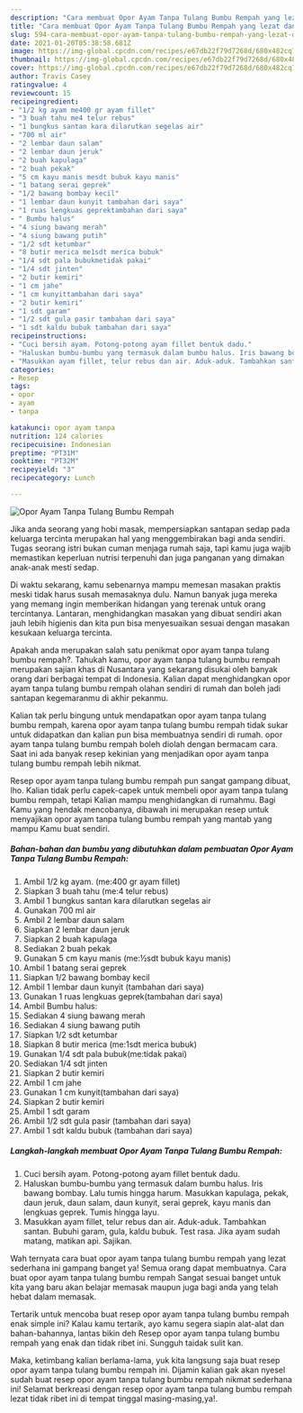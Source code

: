 ```yaml
---
description: "Cara membuat Opor Ayam Tanpa Tulang Bumbu Rempah yang lezat dan Mudah Dibuat"
title: "Cara membuat Opor Ayam Tanpa Tulang Bumbu Rempah yang lezat dan Mudah Dibuat"
slug: 594-cara-membuat-opor-ayam-tanpa-tulang-bumbu-rempah-yang-lezat-dan-mudah-dibuat
date: 2021-01-20T05:38:58.681Z
image: https://img-global.cpcdn.com/recipes/e67db22f79d7268d/680x482cq70/opor-ayam-tanpa-tulang-bumbu-rempah-foto-resep-utama.jpg
thumbnail: https://img-global.cpcdn.com/recipes/e67db22f79d7268d/680x482cq70/opor-ayam-tanpa-tulang-bumbu-rempah-foto-resep-utama.jpg
cover: https://img-global.cpcdn.com/recipes/e67db22f79d7268d/680x482cq70/opor-ayam-tanpa-tulang-bumbu-rempah-foto-resep-utama.jpg
author: Travis Casey
ratingvalue: 4
reviewcount: 15
recipeingredient:
- "1/2 kg ayam me400 gr ayam fillet"
- "3 buah tahu me4 telur rebus"
- "1 bungkus santan kara dilarutkan segelas air"
- "700 ml air"
- "2 lembar daun salam"
- "2 lembar daun jeruk"
- "2 buah kapulaga"
- "2 buah pekak"
- "5 cm kayu manis mesdt bubuk kayu manis"
- "1 batang serai geprek"
- "1/2 bawang bombay kecil"
- "1 lembar daun kunyit tambahan dari saya"
- "1 ruas lengkuas geprektambahan dari saya"
- " Bumbu halus"
- "4 siung bawang merah"
- "4 siung bawang putih"
- "1/2 sdt ketumbar"
- "8 butir merica me1sdt merica bubuk"
- "1/4 sdt pala bubukmetidak pakai"
- "1/4 sdt jinten"
- "2 butir kemiri"
- "1 cm jahe"
- "1 cm kunyittambahan dari saya"
- "2 butir kemiri"
- "1 sdt garam"
- "1/2 sdt gula pasir tambahan dari saya"
- "1 sdt kaldu bubuk tambahan dari saya"
recipeinstructions:
- "Cuci bersih ayam. Potong-potong ayam fillet bentuk dadu."
- "Haluskan bumbu-bumbu yang termasuk dalam bumbu halus. Iris bawang bombay. Lalu tumis hingga harum. Masukkan kapulaga, pekak, daun jeruk, daun salam, daun kunyit, serai geprek, kayu manis dan lengkuas geprek. Tumis hingga layu."
- "Masukkan ayam fillet, telur rebus dan air. Aduk-aduk. Tambahkan santan. Bubuhi garam, gula, kaldu bubuk. Test rasa. Jika ayam sudah matang, matikan api. Sajikan."
categories:
- Resep
tags:
- opor
- ayam
- tanpa

katakunci: opor ayam tanpa 
nutrition: 124 calories
recipecuisine: Indonesian
preptime: "PT31M"
cooktime: "PT32M"
recipeyield: "3"
recipecategory: Lunch

---
```



![Opor Ayam Tanpa Tulang Bumbu Rempah](https://img-global.cpcdn.com/recipes/e67db22f79d7268d/680x482cq70/opor-ayam-tanpa-tulang-bumbu-rempah-foto-resep-utama.jpg)

Jika anda seorang yang hobi masak, mempersiapkan santapan sedap pada keluarga tercinta merupakan hal yang menggembirakan bagi anda sendiri. Tugas seorang istri bukan cuman menjaga rumah saja, tapi kamu juga wajib memastikan keperluan nutrisi terpenuhi dan juga panganan yang dimakan anak-anak mesti sedap.

Di waktu  sekarang, kamu sebenarnya mampu memesan masakan praktis meski tidak harus susah memasaknya dulu. Namun banyak juga mereka yang memang ingin memberikan hidangan yang terenak untuk orang tercintanya. Lantaran, menghidangkan masakan yang dibuat sendiri akan jauh lebih higienis dan kita pun bisa menyesuaikan sesuai dengan masakan kesukaan keluarga tercinta. 



Apakah anda merupakan salah satu penikmat opor ayam tanpa tulang bumbu rempah?. Tahukah kamu, opor ayam tanpa tulang bumbu rempah merupakan sajian khas di Nusantara yang sekarang disukai oleh banyak orang dari berbagai tempat di Indonesia. Kalian dapat menghidangkan opor ayam tanpa tulang bumbu rempah olahan sendiri di rumah dan boleh jadi santapan kegemaranmu di akhir pekanmu.

Kalian tak perlu bingung untuk mendapatkan opor ayam tanpa tulang bumbu rempah, karena opor ayam tanpa tulang bumbu rempah tidak sukar untuk didapatkan dan kalian pun bisa membuatnya sendiri di rumah. opor ayam tanpa tulang bumbu rempah boleh diolah dengan bermacam cara. Saat ini ada banyak resep kekinian yang menjadikan opor ayam tanpa tulang bumbu rempah lebih nikmat.

Resep opor ayam tanpa tulang bumbu rempah pun sangat gampang dibuat, lho. Kalian tidak perlu capek-capek untuk membeli opor ayam tanpa tulang bumbu rempah, tetapi Kalian mampu menghidangkan di rumahmu. Bagi Kamu yang hendak mencobanya, dibawah ini merupakan resep untuk menyajikan opor ayam tanpa tulang bumbu rempah yang mantab yang mampu Kamu buat sendiri.

<!--inarticleads1-->

##### Bahan-bahan dan bumbu yang dibutuhkan dalam pembuatan Opor Ayam Tanpa Tulang Bumbu Rempah:

1. Ambil 1/2 kg ayam. (me:400 gr ayam fillet)
1. Siapkan 3 buah tahu (me:4 telur rebus)
1. Ambil 1 bungkus santan kara dilarutkan segelas air
1. Gunakan 700 ml air
1. Ambil 2 lembar daun salam
1. Siapkan 2 lembar daun jeruk
1. Siapkan 2 buah kapulaga
1. Sediakan 2 buah pekak
1. Gunakan 5 cm kayu manis (me:½sdt bubuk kayu manis)
1. Ambil 1 batang serai geprek
1. Siapkan 1/2 bawang bombay kecil
1. Ambil 1 lembar daun kunyit (tambahan dari saya)
1. Gunakan 1 ruas lengkuas geprek(tambahan dari saya)
1. Ambil  Bumbu halus:
1. Sediakan 4 siung bawang merah
1. Sediakan 4 siung bawang putih
1. Siapkan 1/2 sdt ketumbar
1. Siapkan 8 butir merica (me:1sdt merica bubuk)
1. Gunakan 1/4 sdt pala bubuk(me:tidak pakai)
1. Sediakan 1/4 sdt jinten
1. Siapkan 2 butir kemiri
1. Ambil 1 cm jahe
1. Gunakan 1 cm kunyit(tambahan dari saya)
1. Siapkan 2 butir kemiri
1. Ambil 1 sdt garam
1. Ambil 1/2 sdt gula pasir (tambahan dari saya)
1. Ambil 1 sdt kaldu bubuk (tambahan dari saya)




<!--inarticleads2-->

##### Langkah-langkah membuat Opor Ayam Tanpa Tulang Bumbu Rempah:

1. Cuci bersih ayam. Potong-potong ayam fillet bentuk dadu.
1. Haluskan bumbu-bumbu yang termasuk dalam bumbu halus. Iris bawang bombay. Lalu tumis hingga harum. Masukkan kapulaga, pekak, daun jeruk, daun salam, daun kunyit, serai geprek, kayu manis dan lengkuas geprek. Tumis hingga layu.
1. Masukkan ayam fillet, telur rebus dan air. Aduk-aduk. Tambahkan santan. Bubuhi garam, gula, kaldu bubuk. Test rasa. Jika ayam sudah matang, matikan api. Sajikan.




Wah ternyata cara buat opor ayam tanpa tulang bumbu rempah yang lezat sederhana ini gampang banget ya! Semua orang dapat membuatnya. Cara buat opor ayam tanpa tulang bumbu rempah Sangat sesuai banget untuk kita yang baru akan belajar memasak maupun juga bagi anda yang telah hebat dalam memasak.

Tertarik untuk mencoba buat resep opor ayam tanpa tulang bumbu rempah enak simple ini? Kalau kamu tertarik, ayo kamu segera siapin alat-alat dan bahan-bahannya, lantas bikin deh Resep opor ayam tanpa tulang bumbu rempah yang enak dan tidak ribet ini. Sungguh taidak sulit kan. 

Maka, ketimbang kalian berlama-lama, yuk kita langsung saja buat resep opor ayam tanpa tulang bumbu rempah ini. Dijamin kalian gak akan nyesel sudah buat resep opor ayam tanpa tulang bumbu rempah nikmat sederhana ini! Selamat berkreasi dengan resep opor ayam tanpa tulang bumbu rempah lezat tidak ribet ini di tempat tinggal masing-masing,ya!.

